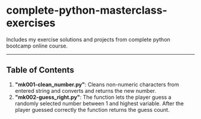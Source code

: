 # complete-python-masterclass-exercises

Includes my exercise solutions and projects from complete python bootcamp online course. 

---

## Table of Contents

1. **"mk001-clean_number.py"**: Cleans non-numeric characters from entered string and converts and returns the new number.
2. **"mk002-guess_right.py"**: The function lets the player guess a randomly selected number between 1 and highest variable. After the player guessed correctly the function returns the guess count.
